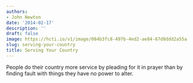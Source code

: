 ```yaml
---
authors:
- John Newton
date: '2014-02-17'
description: ''
draft: false
image: https://hcti.io/v1/image/084b3fc8-497b-4ed2-ae84-67d8ddd2a55a
slug: serving-your-country
title: Serving Your Country
---
```


People do their country more service by pleading for it in prayer than by finding fault with things they have no power to alter.